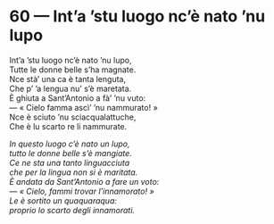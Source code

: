 # 60 — Int’a ’stu luogo nc’è nato ’nu lupo

Int’a ’stu luogo nc’è nato ’nu lupo,  
Tutte le donne belle s’ha magnate.  
Nce stà’ una ca è tanta lenguta,  
Che p’ ’a lengua nu’ s’è maretata.  
È ghiuta a Sant’Antonio a fà’ ’nu vuto:  
— « Cielo famma ascì’ ’nu nammurato! »  
Nce è sciuto ’nu sciacqualattuche,  
Che è lu scarto re li nammurate.

_In questo luogo c’è nato un lupo,  
tutto le donne belle s’è mangiate.  
Ce ne sta una tanto linguacciuta  
che per la lingua non si è maritata.  
È andata da Sant’Antonio a fare un voto:  
— « Cielo, fammi trovar l’innamorato! »  
Le è sortito un quaquaraqua:  
proprio lo scarto degli innamorati._

